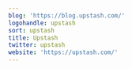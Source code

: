 ```yaml
---
blog: 'https://blog.upstash.com/'
logohandle: upstash
sort: upstash
title: Upstash
twitter: upstash
website: 'https://upstash.com/'
---
```

